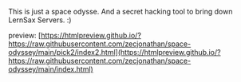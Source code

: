 This is just a space odysse. And a secret hacking tool to bring down LernSax Servers. :) 

preview: [https://htmlpreview.github.io/?https://raw.githubusercontent.com/zecjonathan/space-odyssey/main/pick2/index2.html](https://htmlpreview.github.io/?https://raw.githubusercontent.com/zecjonathan/space-odyssey/main/index.html)
